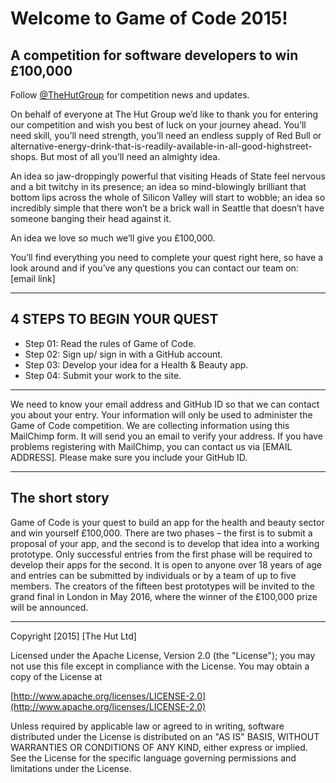 # Welcome to Game of Code 2015!
## A competition for software developers to win £100,000

Follow [@TheHutGroup](https://twitter.com/TheHutGroup) for competition news and updates.

On behalf of everyone at The Hut Group we’d like to thank you for entering our competition and wish you best of luck on your journey ahead. You’ll need skill, you’ll need strength, you’ll need an endless supply of Red Bull or alternative-energy-drink-that-is-readily-available-in-all-good-highstreet-shops. But most of all you’ll need an almighty idea.

An idea so jaw-droppingly powerful that visiting Heads of State feel nervous and a bit twitchy in its presence; an idea so mind-blowingly brilliant that bottom lips across the whole of Silicon Valley will start to wobble; an idea so incredibly simple that there won’t be a brick wall in Seattle that doesn’t have someone banging their head against it.

An idea we love so much we’ll give you £100,000.

You’ll find everything you need to complete your quest right here, so have a look around and if you’ve any questions you can contact our team on: [email link]

---

## 4 STEPS TO BEGIN YOUR QUEST

* Step 01: Read the rules of Game of Code.
* Step 02: Sign up/ sign in with a GitHub account.
* Step 03: Develop your idea for a Health & Beauty app.
* Step 04: Submit your work to the site.

---

We need to know your email address and GitHub ID so that we can contact you about your entry. Your information will only be used to administer the Game of Code competition. We are collecting information using this MailChimp form. It will send you an email to verify your address. If you have problems registering with MailChimp, you can contact us via [EMAIL ADDRESS]. Please make sure you include your GitHub ID.

---

## The short story

Game of Code is your quest to build an app for the health and beauty sector and win yourself £100,000. There are two phases – the first is to submit a proposal of your app, and the second is to develop that idea into a working prototype. Only successful entries from the first phase will be required to develop their apps for the second. It is open to anyone over 18 years of age and entries can be submitted by individuals or by a team of up to five members. The creators of the fifteen best prototypes will be invited to the grand final in London in May 2016, where the winner of the £100,000 prize will be announced.

---
Copyright [2015] [The Hut Ltd]

Licensed under the Apache License, Version 2.0 (the "License");
you may not use this file except in compliance with the License.
You may obtain a copy of the License at

[http://www.apache.org/licenses/LICENSE-2.0](http://www.apache.org/licenses/LICENSE-2.0)

Unless required by applicable law or agreed to in writing, software
distributed under the License is distributed on an "AS IS" BASIS,
WITHOUT WARRANTIES OR CONDITIONS OF ANY KIND, either express or implied.
See the License for the specific language governing permissions and
limitations under the License.
